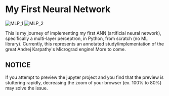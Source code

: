 # My First Neural Network
![MLP_1](https://github.com/EliteBAM/My-First-Neural-Network/assets/43101950/b8c61de2-aff2-48a8-8eb2-aaf2e8dfd673)
![MLP_2](https://github.com/EliteBAM/My-First-Neural-Network/assets/43101950/a520f21f-c301-4ec3-9fc5-cde90c5a0457)

 This is my journey of implementing my first ANN (artificial neural network), specifically a multi-layer perceptron, in Python, from scratch (no ML library). Currently, this represents an annotated study/implementation of the great Andrej Karpathy's Micrograd engine! More to come.

## NOTICE
If you attempt to preview the jupyter project and you find that the preview is stuttering rapidly, decreasing the zoom of your browser (ex. 100% to 80%) may solve the issue.
